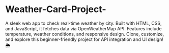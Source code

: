 # Weather-Card-Project-
A sleek web app to check real-time weather by city. Built with HTML, CSS, and JavaScript, it fetches data via OpenWeatherMap API. Features include temperature, weather conditions, and responsive design. Clone, customize, and explore this beginner-friendly project for API integration and UI design! 🌦️
